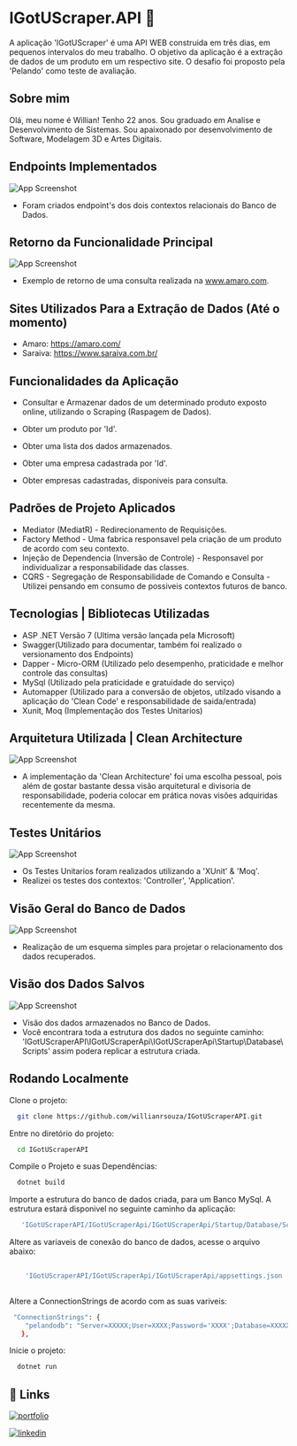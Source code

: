 

# IGotUScraper.API 🚀

A aplicação 'IGotUScraper' é uma API WEB construida em três dias, em pequenos intervalos do meu trabalho. O objetivo da aplicação é a extração de dados de um produto em um respectivo site. O desafio foi proposto pela 'Pelando' como teste de avaliação. 


##  Sobre mim 

Olá, meu nome é Willian! Tenho 22 anos. Sou graduado em Analise e Desenvolvimento de Sistemas.
Sou apaixonado por desenvolvimento de Software, Modelagem
3D e Artes Digitais.  




## Endpoints Implementados

![App Screenshot](https://i.ibb.co/y8L8c3v/Controllers.png)

- Foram criados endpoint's dos dois contextos relacionais do Banco de Dados. 

## Retorno da Funcionalidade Principal 

![App Screenshot](https://i.ibb.co/jJQR131/Response.png)

- Exemplo de retorno de uma consulta realizada na www.amaro.com.



## Sites Utilizados Para a Extração de Dados (Até o momento)

- Amaro: https://amaro.com/
- Saraiva: https://www.saraiva.com.br/

## Funcionalidades da Aplicação

- Consultar e Armazenar dados de um determinado produto exposto online, utilizando o Scraping (Raspagem de Dados).
- Obter um produto por 'Id'. 
- Obter uma lista dos dados armazenados.
- Obter uma empresa cadastrada por 'Id'.

- Obter empresas cadastradas, disponiveis para consulta. 


## Padrões de Projeto Aplicados

- Mediator (MediatR) - Redirecionamento de Requisições.
- Factory Method - Uma fabrica responsavel pela criação de um produto de acordo com seu contexto. 
- Injeção de Dependencia (Inversão de Controle) - Responsavel por individualizar a responsabilidade das classes.
- CQRS - Segregação de Responsabilidade de Comando e Consulta  - Utilizei pensando em consumo de possiveis contextos futuros de banco. 

## Tecnologias | Bibliotecas Utilizadas

- ASP .NET Versão 7 (Ultima versão lançada pela Microsoft)
- Swagger(Utilizado para documentar, também foi realizado o versionamento dos Endpoints)
- Dapper - Micro-ORM (Utilizado pelo desempenho, praticidade e melhor controle das consultas)
- MySql (Utilizado pela praticidade e gratuidade do serviço)
- Automapper (Utilizado para a conversão de objetos, utilzado visando a aplicação do 'Clean Code' e responsabilidade de saida/entrada)
- Xunit, Moq (Implementação dos Testes Unitarios)


## Arquitetura Utilizada | Clean Architecture

![App Screenshot](https://five.agency/wp-content/uploads/2016/11/Graph-2.png)


- A implementação da 'Clean Architecture' foi uma escolha pessoal, pois além de gostar bastante dessa visão arquitetural e divisoria de responsabilidade, poderia colocar em prática novas visões adquiridas recentemente da mesma.  



## Testes Unitários

![App Screenshot](https://i.ibb.co/JHPFzQv/Testes.png)

- Os Testes Unitarios foram realizados utilizando a 'XUnit' & 'Moq'.
- Realizei os testes dos contextos: 'Controller', 'Application'.

## Visão Geral do Banco de Dados

![App Screenshot](https://i.ibb.co/yR2vLtK/Database.png)

- Realização de um esquema simples para projetar o relacionamento dos dados recuperados. 

## Visão dos Dados Salvos

![App Screenshot](https://i.ibb.co/BjL6Lnh/Banco-de-dados.png)

- Visão dos dados armazenados no Banco de Dados.  
- Você encontrara toda a estrutura dos dados no seguinte caminho: 'IGotUScraperAPI\IGotUScraperApi\IGotUScraperApi\Startup\Database\Scripts' assim podera replicar a estrutura criada. 
## Rodando Localmente

Clone o projeto:

```bash
  git clone https://github.com/willianrsouza/IGotUScraperAPI.git
```

Entre no diretório do projeto:

```bash
  cd IGotUScraperAPI
```

Compile o Projeto e suas Dependências:

```bash
  dotnet build
```

Importe a estrutura do banco de dados criada, para um Banco MySql. A estrutura estará disponivel no seguinte caminho da aplicação:

```bash
   'IGotUScraperAPI/IGotUScraperApi/IGotUScraperApi/Startup/Database/Scripts'
```

Altere as variaveis de conexão do banco de dados, acesse o arquivo abaixo:

```bash
  
    'IGotUScraperAPI/IGotUScraperApi/IGotUScraperApi/appsettings.json '
 
``` 

Altere a ConnectionStrings de acordo com as suas variveis:

```bash
 "ConnectionStrings": {
    "pelandodb": "Server=XXXXX;User=XXXX;Password='XXXX';Database=XXXXX"
   },
```


Inicie o projeto:

```bash
  dotnet run
```


## 🔗 Links

[![portfolio](https://img.shields.io/badge/my_portfolio-000?style=for-the-badge&logo=ko-fi&logoColor=white)](https://openprocessing.org/user/356020/?view=sketches&o=4)

[![linkedin](https://img.shields.io/badge/linkedin-0A66C2?style=for-the-badge&logo=linkedin&logoColor=white)](https://www.linkedin.com/in/willianrsouza/)


